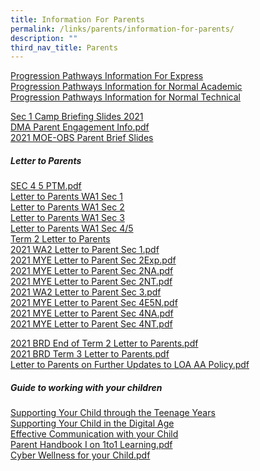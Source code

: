 ```yaml
---
title: Information For Parents
permalink: /links/parents/information-for-parents/
description: ""
third_nav_title: Parents
---
```

[Progression Pathways Information For Express](/files/Progression%20Pathways%20Broadrick%20Info%20Express.pdf) <br>
[Progression Pathways Information for Normal Academic](/files/Progression%20Pathways%20Broadrick%20Info%20Normal%20Acad.pdf) <br>
[Progression Pathways Information for Normal Technical](/files/Progression%20Pathways%20Broadrick%20Info%20Normal%20Tech.pdf)

[Sec 1 Camp Briefing Slides 2021](/files/Sec%201%20OALC%20Briefing%20Slides%2021%20April_Website.pdf) <br>
[DMA Parent Engagement Info.pdf](/files/DMA%20Parent%20Engagement%20Slides_20%20Apr_For%20Website.pdf) <br>
[2021 MOE-OBS Parent Brief Slides](/files/2021%20MOE-OBS%20Parent%20Brief%20Slides_for%20upload.pdf)

##### Letter to Parents
[SEC 4 5 PTM.pdf](/files/SEC%204%205%20PTM.pdf) <br>
[Letter to Parents WA1 Sec 1](/files/Letter_to_Parents_2021_WA1_Sec1.pdf) <br>
[Letter to Parents WA1 Sec 2](/files/Letter_to_Parents_2021_WA1_Sec2.pdf) <br>
[Letter to Parents WA1 Sec 3](/files/Letter_to_Parents_2021_WA1_Sec3.pdf) <br>
[Letter to Parents WA1 Sec 4/5](/files/Letter_to_Parents_2021_WA1_Sec4_Sec5.pdf) <br>
[Term 2 Letter to Parents](/files/2021%20BRD%20Term%202%20Letter%20to%20Parents_cleared.pdf) <br>
[2021 WA2 Letter to Parent Sec 1.pdf](/files/2021%20WA2%20Letter%20to%20Parent%20Sec%201.pdf) <br>
[2021 MYE Letter to Parent Sec 2Exp.pdf](/files/2021%20MYE%20Letter%20to%20Parent%20Sec%202Exp.pdf) <br>
[2021 MYE Letter to Parent Sec 2NA.pdf](/files/2021%20MYE%20Letter%20to%20Parent%20Sec%202NA.pdf) <br>
[2021 MYE Letter to Parent Sec 2NT.pdf](/files/2021%20MYE%20Letter%20to%20Parent%20Sec%202NT.pdf) <br>
[2021 WA2 Letter to Parent Sec 3.pdf](/files/2021%20WA2%20Letter%20to%20Parent%20Sec%203.pdf) <br>
[2021 MYE Letter to Parent Sec 4E5N.pdf](/files/2021%20MYE%20Letter%20to%20Parent%20Sec%204E5N.pdf) <br>
[2021 MYE Letter to Parent Sec 4NA.pdf](/files/2021%20MYE%20Letter%20to%20Parent%20Sec%204NA.pdf) <br>
[2021 MYE Letter to Parent Sec 4NT.pdf](/files/2021%20MYE%20Letter%20to%20Parent%20Sec%204NT.pdf)

[2021 BRD End of Term 2 Letter to Parents.pdf](/files/2021%20BRD%20End%20of%20Term%202%20Letter%20to%20Parents.pdf) <br>
[2021 BRD Term 3 Letter to Parents.pdf](/files/2021%20BRD%20Term%203%20Letter%20to%20Parents.pdf) <br>
[Letter to Parents on Further Updates to LOA AA Policy.pdf](/files/Letter%20to%20Parents%20on%20Further%20Updates%20to%20LOA%20AA%20Policy.pdf)

##### Guide to working with your children
[Supporting Your Child through the Teenage Years](/files/Supporting%20Your%20Child%20through%20the%20Teenage%20Years%20(BRD%20Resource).pdf) <br>
[Supporting Your Child in the Digital Age](/files/Supporting%20Your%20Child%20in%20the%20Digital%20Age%20(BRD%20Resource).pdf) <br>
[Effective Communication with your Child](/files/Effective%20Communication%20with%20your%20Child%20(BRD%20Resource).pdf) <br>
[Parent Handbook I on 1to1 Learning.pdf](/files/Parent%20Handbook%20I%20on%2011%20Learning.pdf) <br>
[Cyber Wellness for your Child.pdf](/files/cyber-wellness-for-yourchild.pdf)